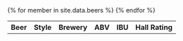 <table style="width:100%">
  <tr>
    <th>Beer </th>
    <th>Style</th>
    <th>Brewery</th>
    <th>ABV</th>
    <th>IBU</th>
    <th>Hall Rating</th>
  </tr>
  {% for member in site.data.beers %}
<!--  <tr>
  <td>{{ member.BeerName }}</td>
  <td>{{ member.BeerStyle }}</td>
  <td>{{ member.BreweryName }}</td>
  <td>{{ member.BeerAbv }}</td>
  <td>{{ member.BeerIbu }}</td>
  <td>{{ member.HallRating }}</td>
  </tr> -->
  {% endfor %}
</table>
